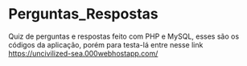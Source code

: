 # Perguntas_Respostas
Quiz de perguntas e respostas feito com PHP e MySQL, esses são os códigos da aplicação, porém para testa-lá entre nesse link https://uncivilized-sea.000webhostapp.com/

